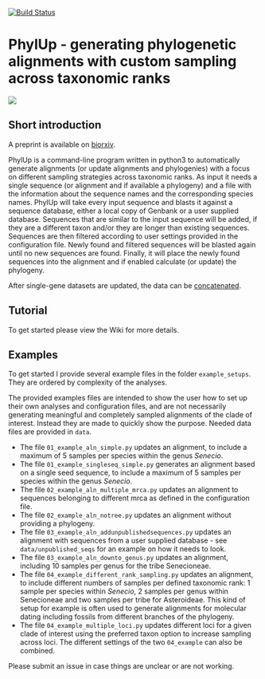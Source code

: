 [![Build Status](https://travis-ci.com/mkandziora/PhylUp.svg?token=tcUKPEqrpyvHbPasst5i&branch=master)](https://travis-ci.com/mkandziora/PhylUp)

 

# PhylUp - generating phylogenetic alignments with custom sampling across taxonomic ranks


![](./workflow_Dez2020.png)   
    
## Short introduction

A preprint is available on [biorxiv](https://www.biorxiv.org/content/10.1101/2020.12.21.394551v1). 


PhylUp is a command-line program written in python3 to automatically generate alignments 
(or update alignments and phylogenies) with a focus on different sampling strategies across taxonomic ranks.
As input it needs a single sequence (or alignment and if available a phylogeny) and 
a file with the information about the sequence names and the corresponding species names. 
PhylUp will take every input sequence and blasts it against a sequence database, 
either a local copy of Genbank or a user supplied database. 
Sequences that are similar to the input sequence will be added, 
if they are a different taxon and/or they are longer than existing sequences.
Sequences are then filtered according to user settings provided in the configuration file.
Newly found and filtered sequences will be blasted again until no new sequences are found.
Finally, it will place the newly found sequences into the alignment and if enabled calculate (or update) the phylogeny.

After single-gene datasets are updated, the data can be [concatenated](https://github.com/mkandziora/phylogenetic_concatenation). 


## Tutorial

To get started please view the Wiki for more details.

## Examples

To get started I provide several example files in the folder `example_setups`. 
They are ordered by complexity of the analyses.

The provided examples files are intended to show the user how to set up their own analyses and configuration files, 
and are not necessarily generating meaningful and completely sampled alignments of the clade of interest. 
Instead they are made to quickly show the purpose.
Needed data files are provided in `data`.

 * The file `01_example_aln_simple.py` updates an alignment, 
    to include a maximum of 5 samples per species within the genus *Senecio*.
 * The file `01_example_singleseq_simple.py` generates an alignment based on a single seed sequence, 
    to include a maximum of 5 samples per species within the genus *Senecio*.
 * The file `02_example_aln_multiple_mrca.py` updates an alignment to sequences 
    belonging to different mrca as defined in the configuration file.
 * The file `02_example_aln_notree.py` updates an alignment without providing a phylogeny. 
 * The file `03_example_aln_addunpublishedsequences.py` updates an alignment with sequences 
    from a user supplied database - see `data/unpublished_seqs` for an example on how it needs to look.
 * The file `03_example_aln_downto_genus.py` updates an alignment, 
    including 10 samples per genus for the tribe Senecioneae.
 * The file `04_example_different_rank_sampling.py` updates an alignment, 
    to include different numbers of samples per defined taxonomic rank: 
    1 sample per species within *Senecio*, 2 samples per genus within Senecioneae and 
    two samples per tribe for Asteroideae. This kind of setup for example is often used to generate alignments for 
    molecular dating including fossils from different branches of the phylogeny.
 * The file `04_example_multiple_loci.py` updates different loci for a given clade of interest 
    using the preferred taxon option to increase sampling across loci. The different settings of the two `04_example` can also be combined.
 
 Please submit an issue in case things are unclear or are not working.
  

